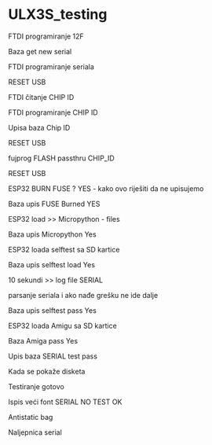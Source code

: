 # ULX3S_testing

FTDI programiranje 12F

Baza get new serial

FTDI programiranje seriala

RESET USB

FTDI čitanje CHIP ID

FTDI programiranje CHIP ID

Upisa baza Chip ID

RESET USB

fujprog FLASH passthru CHIP_ID

RESET USB

ESP32 BURN FUSE ? YES - kako ovo riješiti da ne upisujemo

Baza upis FUSE Burned YES

ESP32 load >> Micropython - files

Baza upis Micropython Yes

ESP32 loada selftest sa SD kartice

Baza upis selftest load Yes

10 sekundi >> log file SERIAL

parsanje seriala i ako nađe grešku ne ide dalje

Baza upis selftest pass Yes

ESP32 loada Amigu sa SD kartice

Baza Amiga pass Yes

Upis baza SERIAL test pass

Kada se pokaže disketa

Testiranje gotovo

Ispis veći font SERIAL NO TEST OK

Antistatic bag

Naljepnica serial
